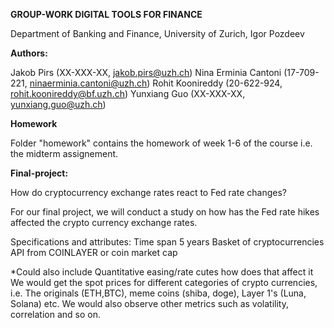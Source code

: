 **GROUP-WORK DIGITAL TOOLS FOR FINANCE**

Department of Banking and Finance, University of Zurich, Igor Pozdeev


**Authors:** 

Jakob Pirs (XX-XXX-XX, jakob.pirs@uzh.ch)
Nina Erminia Cantoni (17-709-221, ninaerminia.cantoni@uzh.ch)
Rohit Koonireddy (20-622-924, rohit.koonireddy@bf.uzh.ch)
Yunxiang Guo (XX-XXX-XX, yunxiang.guo@uzh.ch)


**Homework**

Folder "homework" contains the homework of week 1-6 of the course i.e. the midterm assignement.


**Final-project:** 

How do cryptocurrency exchange rates react to Fed rate changes?

For our final project, we will conduct a study on how has the Fed rate hikes affected the crypto currency exchange rates.

Specifications and attributes:
Time span 5 years
Basket of cryptocurrencies
API from COINLAYER or coin market cap 


*Could also include Quantitative easing/rate cutes how does that affect it
We would get the spot prices for different categories of crypto currencies, i.e. The originals (ETH,BTC), meme coins (shiba, doge), Layer 1's (Luna, Solana) etc. We would also observe other metrics such as volatility, correlation and so on.
